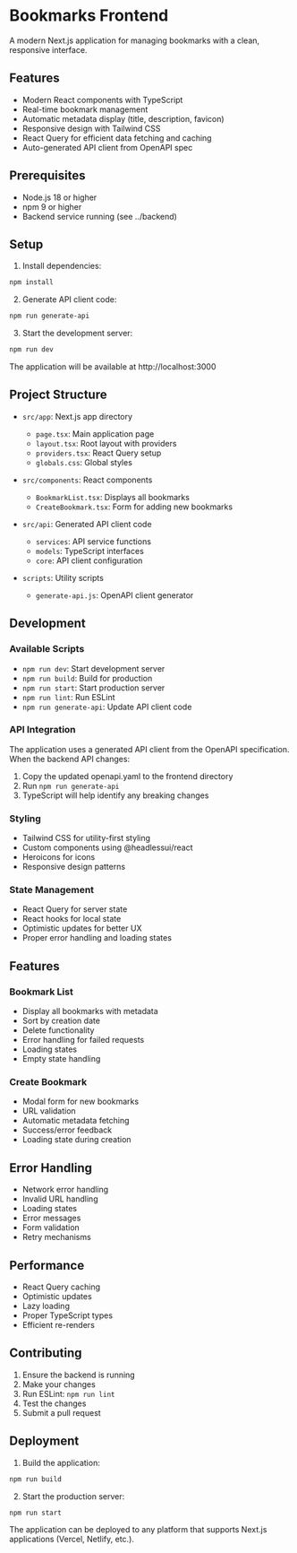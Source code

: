 # Bookmarks Frontend

A modern Next.js application for managing bookmarks with a clean, responsive interface.

## Features

- Modern React components with TypeScript
- Real-time bookmark management
- Automatic metadata display (title, description, favicon)
- Responsive design with Tailwind CSS
- React Query for efficient data fetching and caching
- Auto-generated API client from OpenAPI spec

## Prerequisites

- Node.js 18 or higher
- npm 9 or higher
- Backend service running (see ../backend)

## Setup

1. Install dependencies:
```bash
npm install
```

2. Generate API client code:
```bash
npm run generate-api
```

3. Start the development server:
```bash
npm run dev
```

The application will be available at http://localhost:3000

## Project Structure

- `src/app`: Next.js app directory
  - `page.tsx`: Main application page
  - `layout.tsx`: Root layout with providers
  - `providers.tsx`: React Query setup
  - `globals.css`: Global styles

- `src/components`: React components
  - `BookmarkList.tsx`: Displays all bookmarks
  - `CreateBookmark.tsx`: Form for adding new bookmarks

- `src/api`: Generated API client code
  - `services`: API service functions
  - `models`: TypeScript interfaces
  - `core`: API client configuration

- `scripts`: Utility scripts
  - `generate-api.js`: OpenAPI client generator

## Development

### Available Scripts

- `npm run dev`: Start development server
- `npm run build`: Build for production
- `npm run start`: Start production server
- `npm run lint`: Run ESLint
- `npm run generate-api`: Update API client code

### API Integration

The application uses a generated API client from the OpenAPI specification. When the backend API changes:

1. Copy the updated openapi.yaml to the frontend directory
2. Run `npm run generate-api`
3. TypeScript will help identify any breaking changes

### Styling

- Tailwind CSS for utility-first styling
- Custom components using @headlessui/react
- Heroicons for icons
- Responsive design patterns

### State Management

- React Query for server state
- React hooks for local state
- Optimistic updates for better UX
- Proper error handling and loading states

## Features

### Bookmark List
- Display all bookmarks with metadata
- Sort by creation date
- Delete functionality
- Error handling for failed requests
- Loading states
- Empty state handling

### Create Bookmark
- Modal form for new bookmarks
- URL validation
- Automatic metadata fetching
- Success/error feedback
- Loading state during creation

## Error Handling

- Network error handling
- Invalid URL handling
- Loading states
- Error messages
- Form validation
- Retry mechanisms

## Performance

- React Query caching
- Optimistic updates
- Lazy loading
- Proper TypeScript types
- Efficient re-renders

## Contributing

1. Ensure the backend is running
2. Make your changes
3. Run ESLint: `npm run lint`
4. Test the changes
5. Submit a pull request

## Deployment

1. Build the application:
```bash
npm run build
```

2. Start the production server:
```bash
npm run start
```

The application can be deployed to any platform that supports Next.js applications (Vercel, Netlify, etc.).
